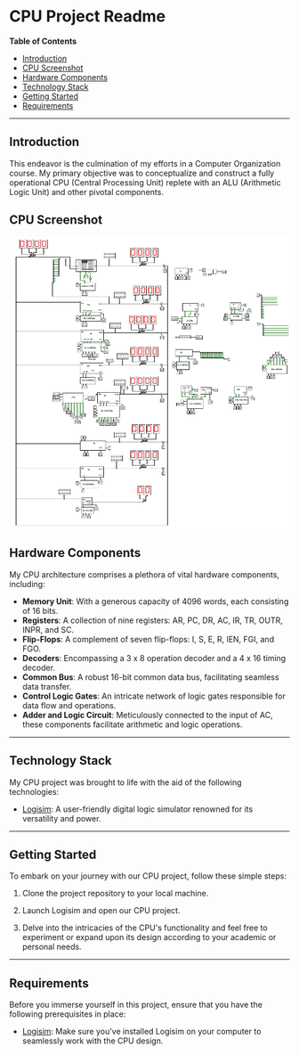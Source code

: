 # CPU Project Readme

**Table of Contents**

- [Introduction](#introduction)
- [CPU Screenshot](#cpu-screenshot)
- [Hardware Components](#Hardware-Components)
- [Technology Stack](#technology-stack)
- [Getting Started](#getting-started)
- [Requirements](#requirements)

---

## Introduction


This endeavor is the culmination of my efforts in a Computer Organization course.
My primary objective was to conceptualize and construct a fully operational CPU (Central Processing Unit) replete with an ALU (Arithmetic Logic Unit)
and other pivotal components.

## CPU Screenshot

![CPU Screenshot](moris.png)

## Hardware Components

My CPU architecture comprises a plethora of vital hardware components, including:

- **Memory Unit**: With a generous capacity of 4096 words, each consisting of 16 bits.
- **Registers**: A collection of nine registers: AR, PC, DR, AC, IR, TR, OUTR, INPR, and SC.
- **Flip-Flops**: A complement of seven flip-flops: I, S, E, R, lEN, FGI, and FGO.
- **Decoders**: Encompassing a 3 x 8 operation decoder and a 4 x 16 timing decoder.
- **Common Bus**: A robust 16-bit common data bus, facilitating seamless data transfer.
- **Control Logic Gates**: An intricate network of logic gates responsible for data flow and operations.
- **Adder and Logic Circuit**: Meticulously connected to the input of AC, these components facilitate arithmetic and logic operations.

---

## Technology Stack

My CPU project was brought to life with the aid of the following technologies:

- [Logisim](https://www.cburch.com/logisim/): A user-friendly digital logic simulator renowned for its versatility and power.

---

## Getting Started

To embark on your journey with our CPU project, follow these simple steps:

1. Clone the project repository to your local machine.

2. Launch Logisim and open our CPU project.

3. Delve into the intricacies of the CPU's functionality and feel free to experiment or expand upon its design according to your academic or personal needs.

---

## Requirements

Before you immerse yourself in this project, ensure that you have the following prerequisites in place:

- [Logisim](https://www.cburch.com/logisim/): Make sure you've installed Logisim on your computer to seamlessly work with the CPU design.


